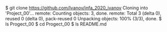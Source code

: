 $ git clone https://github.com/Ivanov/infa_2020_ivanov
Cloning into 'Project_00'...
remote: Counting objects: 3, done.
remote: Total 3 (delta 0), reused 0 (delta 0), pack-reused 0
Unpacking objects: 100% (3/3), done.
$ ls
Progect_00
$ cd Progect_00
$ ls
README.md
